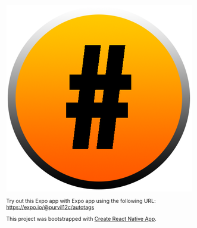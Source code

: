 ![AutoTags!](https://github.com/purvil12c/Auto-HashTags-Generator-React-Native/blob/master/assets/icon.png)

Try out this Expo app with Expo app using the following URL: 
https://expo.io/@purvil12c/autotags

This project was bootstrapped with [Create React Native App](https://github.com/react-community/create-react-native-app).
